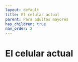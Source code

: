 ```yaml
---
layout: default
title: El celular actual
parent: Para adultos mayores
has_children: true
nav_order: 2
---
```


# El celular actual